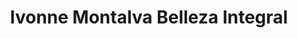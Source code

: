 ---
title: "Ivonne Montalva Belleza Integral"
url: /quilpue/ivonne-montalva-belleza-integral/
shop: Kosmetik
---